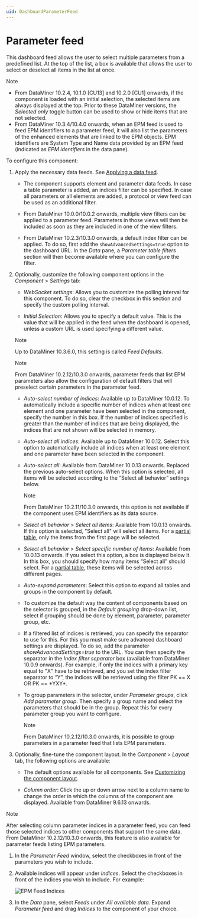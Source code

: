 ```yaml
---
uid: DashboardParameterFeed
---
```


# Parameter feed

This dashboard feed allows the user to select multiple parameters from a predefined list. At the top of the list, a box is available that allows the user to select or deselect all items in the list at once.

> [!NOTE]
>
> - From DataMiner 10.2.4, 10.1.0 [CU13] and 10.2.0 [CU1] onwards, if the component is loaded with an initial selection, the selected items are always displayed at the top. Prior to these DataMiner versions, the *Selected only* toggle button can be used to show or hide items that are not selected.
> - From DataMiner 10.3.4/10.4.0 onwards, when an EPM feed is used to feed EPM identifiers to a parameter feed, it will also list the parameters of the enhanced elements that are linked to the EPM objects. EPM identifiers are System Type and Name data provided by an EPM feed (indicated as *EPM identifiers* in the data pane). <!-- RN 35562 -->

To configure this component:

1. Apply the necessary data feeds. See [Applying a data feed](xref:Configuring_dashboard_components#applying-a-data-feed).

   - The component supports element and parameter data feeds. In case a table parameter is added, an indices filter can be specified. In case all parameters or all elements are added, a protocol or view feed can be used as an additional filter.

   - From DataMiner 10.0.0/10.0.2 onwards, multiple view filters can be applied to a parameter feed. Parameters in those views will then be included as soon as they are included in one of the view filters.

   - From DataMiner 10.2.3/10.3.0 onwards, a default index filter can be applied. To do so, first add the `showAdvancedSettings=true` option to the dashboard URL. In the *Data* pane, a *Parameter table filters* section will then become available where you can configure the filter.

1. Optionally, customize the following component options in the *Component* > *Settings* tab:

   - *WebSocket settings*: Allows you to customize the polling interval for this component. To do so, clear the checkbox in this section and specify the custom polling interval.

   - *Initial Selection*: Allows you to specify a default value. This is the value that will be applied in the feed when the dashboard is opened, unless a custom URL is used specifying a different value.

    > [!NOTE]
    > Up to DataMiner 10.3.6.0, this setting is called *Feed Defaults*.

     > [!NOTE]
     > From DataMiner 10.2.12/10.3.0 onwards, parameter feeds that list EPM parameters also allow the configuration of default filters that will preselect certain parameters in the parameter feed.

   - *Auto-select number of indices*: Available up to DataMiner 10.0.12. To automatically include a specific number of indices when at least one element and one parameter have been selected in the component, specify the number in this box. If the number of indices specified is greater than the number of indices that are being displayed, the indices that are not shown will be selected in memory.

   - *Auto-select all indices*: Available up to DataMiner 10.0.12. Select this option to automatically include all indices when at least one element and one parameter have been selected in the component.

   - *Auto-select all*: Available from DataMiner 10.0.13 onwards. Replaced the previous auto-select options. When this option is selected, all items will be selected according to the “Select all behavior” settings below.

     > [!NOTE]
     > From DataMiner 10.2.11/10.3.0 onwards, this option is not available if the component uses EPM identifiers as its data source.

   - *Select all behavior* > *Select all items*: Available from 10.0.13 onwards. If this option is selected, "Select all" will select all items. For a [partial table](xref:Table_parameters#partial-tables), only the items from the first page will be selected.

   - *Select all behavior* > *Select specific number of items*: Available from 10.0.13 onwards. If you select this option, a box is displayed below it. In this box, you should specify how many items “Select all” should select. For a [partial table](xref:Table_parameters#partial-tables), these items will be selected across different pages.

   - *Auto-expand parameters*: Select this option to expand all tables and groups in the component by default.

   - To customize the default way the content of components based on the selector is grouped, in the *Default grouping* drop-down list, select if grouping should be done by element, parameter, parameter group, etc.

   - If a filtered list of indices is retrieved, you can specify the separator to use for this. For this you must make sure advanced dashboard settings are displayed. To do so, add the parameter *showAdvancedSettings=true* to the URL. You can then specify the separator in the *Index filter separator* box (available from DataMiner 10.0.9 onwards). For example, if only the indices with a primary key equal to "X" have to be retrieved, and you set the index filter separator to “Y”, the indices will be retrieved using the filter PK == X OR PK == \*YXY\*.

   - To group parameters in the selector, under *Parameter groups*, click *Add parameter group*. Then specify a group name and select the parameters that should be in the group. Repeat this for every parameter group you want to configure.

     > [!NOTE]
     > From DataMiner 10.2.12/10.3.0 onwards, it is possible to group parameters in a parameter feed that lists EPM parameters.

2. Optionally, fine-tune the component layout. In the *Component* > *Layout* tab, the following options are available:

   - The default options available for all components. See [Customizing the component layout](xref:Configuring_dashboard_components#customizing-the-component-layout).

   - *Column order*: Click the up or down arrow next to a column name to change the order in which the columns of the component are displayed. Available from DataMiner 9.6.13 onwards.

> [!NOTE]
> After selecting column parameter indices in a parameter feed, you can feed those selected indices to other components that support the same data. From DataMiner 10.2.12/10.3.0 onwards, this feature is also available for parameter feeds listing EPM parameters.
>
> 1. In the *Parameter Feed* window, select the checkboxes in front of the parameters you wish to include.
>
> 1. Available indices will appear under *Indices*. Select the checkboxes in front of the indices you wish to include. For example:
>
>    ![EPM Feed Indices](~/user-guide/images/EPM_Feed_Indices.png)
>
> 1. In the *Data* pane, select *Feeds* under *All available data*. Expand *Parameter feed* and drag *Indices* to the component of your choice.
